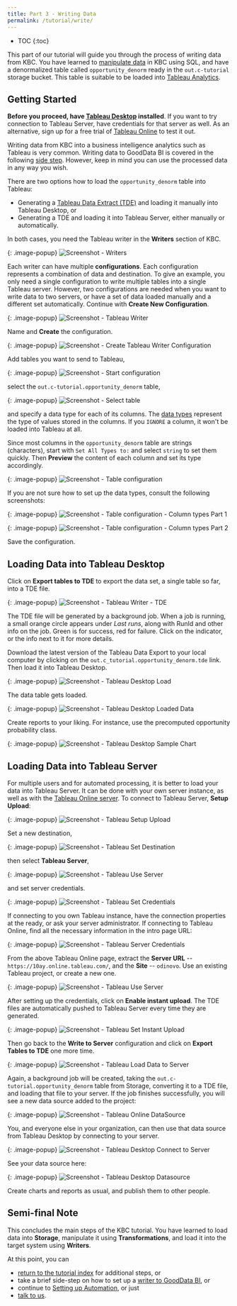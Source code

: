 ```yaml
---
title: Part 3 - Writing Data
permalink: /tutorial/write/
---
```


* TOC
{:toc}

This part of our tutorial will guide you through the process of writing data from KBC. 
You have learned to [manipulate data](/tutorial/manipulate/) in KBC using SQL, 
and have a denormalized table called `opportunity_denorm` ready in the `out.c-tutorial` storage bucket. 
This table is suitable to be loaded into [Tableau Analytics](http://www.tableau.com/). 

## Getting Started

**Before you proceed, have [Tableau Desktop](http://www.tableau.com/products/desktop) installed**.
If you want to try connection to Tableau Server, have credentials for that server as well. 
As an alternative, sign up for a free trial of [Tableau Online](http://www.tableau.com/products/cloud-bi) to test it out.

Writing data from KBC into a business intelligence analytics such as Tableau is very common. 
Writing data to GoodData BI is covered in the following [side step](/tutorial/write/gooddata/). 
However, keep in mind you can use the processed data in any way you wish.   

There are two options how to load the `opportunity_denorm` table into Tableau:

- Generating a [Tableau Data Extract (TDE)](http://www.tableau.com/about/blog/2014/7/understanding-tableau-data-extracts-part1) 
and loading it manually into Tableau Desktop, or
- Generating a TDE and loading it into Tableau Server, either manually or automatically.

In both cases, you need the Tableau writer in the **Writers** section of KBC. 

{: .image-popup}
![Screenshot - Writers](/tutorial/write/writers-intro.png)

Each writer can have multiple **configurations**. Each configuration represents a combination of data and destination. 
To give an example, you only need a single configuration to write multiple tables into a single Tableau server. 
However, two configurations are needed when you want to write data to two servers, or 
have a set of data loaded manually and a different set automatically. 
Continue with **Create New Configuration**.

{: .image-popup}
![Screenshot - Tableau Writer](/tutorial/write/tableau-intro.png)

Name and **Create** the configuration.

{: .image-popup}
![Screenshot - Create Tableau Writer Configuration](/tutorial/write/tableau-create-config.png)

Add tables you want to send to Tableau,

{: .image-popup}
![Screenshot - Start configuration](/tutorial/write/tableau-config.png)

select the `out.c-tutorial.opportunity_denorm` table,

{: .image-popup}
![Screenshot - Select table](/tutorial/write/tableau-select-table.png)

and specify a data type for each of its columns. 
The [data types](https://onlinehelp.tableau.com/current/pro/online/mac/en-us/datafields_typesandroles_datatypes.html)
represent the type of values stored in the columns. If you `IGNORE` a column, it won't be loaded
into Tableau at all.

Since most columns in the `opportunity_denorm` table are strings (characters), start 
with `Set All Types to:` and select `string` to set them quickly. 
Then **Preview** the content of each column and set its type accordingly.

{: .image-popup}
![Screenshot - Table configuration](/tutorial/write/tableau-table-config-1.png)

If you are not sure how to set up the data types, consult the following screenshots:
 
{: .image-popup}
![Screenshot - Table configuration - Column types Part 1](/tutorial/write/tableau-table-config-2.png)

{: .image-popup}
![Screenshot - Table configuration - Column types Part 2](/tutorial/write/tableau-table-config-3.png)

Save the configuration.

## Loading Data into Tableau Desktop 

Click on **Export tables to TDE** to export the data set, a single table so far, into a TDE file.

{: .image-popup}
![Screenshot - Tableau Writer - TDE](/tutorial/write/tableau-intro-2.png)

The TDE file will be generated by a background job. When a job is running, a small orange circle appears
under *Last runs*, along with RunId and other info on the job. Green is for success, red for failure. 
Click on the indicator, or the info next to it for more details.

Download the latest version of the Tableau Data Export to your local computer 
by clicking on the `out.c_tutorial.opportunity_denorm.tde` link. Then load it into Tableau Desktop.

{: .image-popup}
![Screenshot - Tableau Desktop Load](/tutorial/write/tableau-desktop-intro.png)

The data table gets loaded.

{: .image-popup}
![Screenshot - Tableau Desktop Loaded Data](/tutorial/write/tableau-desktop-data.png)

Create reports to your liking. For instance, use the precomputed opportunity probability class.

{: .image-popup}
![Screenshot - Tableau Desktop Sample Chart](/tutorial/write/tableau-desktop-sample.png)

## Loading Data into Tableau Server

For multiple users and for automated processing, it is better to load your data into Tableau Server.
It can be done with your own server instance, as well as with the [Tableau Online server](http://www.tableau.com/products/cloud-bi). 
To connect to Tableau Server, **Setup Upload**:

{: .image-popup}
![Screenshot - Tableau Setup Upload](/tutorial/write/tableau-intro-3.png)

Set a new destination, 

{: .image-popup}
![Screenshot - Tableau Set Destination](/tutorial/write/tableau-destination.png)

then select **Tableau Server**,

{: .image-popup}
![Screenshot - Tableau Use Server](/tutorial/write/tableau-destination-server.png)

and set server credentials.

{: .image-popup}
![Screenshot - Tableau Set Credentials](/tutorial/write/tableau-destination-intro.png)

If connecting to you own Tableau instance, have the connection properties at the ready, or
ask your server administrator. If connecting to Tableau Online, find all the necessary 
information in the intro page URL:

{: .image-popup}
![Screenshot - Tableau Server Credentials](/tutorial/write/tableau-online-intro.png)

From the above Tableau Online page, extract the **Server URL** -- `https://10ay.online.tableau.com/`,
and the **Site** -- `odinovo`. Use an existing Tableau project, or create a new one.   

{: .image-popup}
![Screenshot - Tableau Use Server](/tutorial/write/tableau-credentials.png)

After setting up the credentials, click on **Enable instant upload**. The TDE files are automatically
pushed to Tableau Server every time they are generated. 

{: .image-popup}
![Screenshot - Tableau Set Instant Upload](/tutorial/write/tableau-destination-final.png)

Then go back to the **Write to Server** configuration and click on **Export Tables to TDE** one more time.
 
{: .image-popup}
![Screenshot - Tableau Load Data to Server](/tutorial/write/tableau-intro-4.png)

Again, a background job will be created, taking the `out.c-tutorial.opportunity_denorm` table from Storage,
converting it to a TDE file, and loading that file to your server. If the job finishes successfully, 
you will see a new data source added to the project:
 
{: .image-popup}
![Screenshot - Tableau Online DataSource](/tutorial/write/tableau-online-datasource.png)

You, and everyone else in your organization, can then use that data source from Tableau 
Desktop by connecting to your server.

{: .image-popup}
![Screenshot - Tableau Desktop Connect to Server](/tutorial/write/tableau-desktop-server.png)

See your data source here:

{: .image-popup}
![Screenshot - Tableau Desktop Datasource](/tutorial/write/tableau-desktop-datasource.png)

Create charts and reports as usual, and publish them to other people. 

## Semi-final Note
This concludes the main steps of the KBC tutorial. You have learned to load data into **Storage**, 
manipulate it using **Transformations**, and load it into the target system using **Writers**. 

At this point, you can

- [return to the tutorial index](/tutorial/) for additional steps, or 
- take a brief side-step on how to set up a [writer to GoodData BI](/tutorial/write/gooddata/), or
- continue to [Setting up Automation](/tutorial/automate/), or just
- [talk to us](/).
